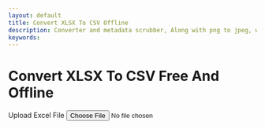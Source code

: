 ```yaml
---
layout: default
title: Convert XLSX To CSV Offline
description: Converter and metadata scrubber, Along with png to jpeg, wav to mp3, Recet Image & Much more;
keywords: 
---
```

<script src="https://cdnjs.cloudflare.com/ajax/libs/xlsx/0.18.5/xlsx.full.min.js"></script>

<!-- JSONView (depends on jQuery) -->


<h1>Convert XLSX To CSV Free And Offline</h1>


<section class="tool-section container" style="width: 99%; overflow-y: hidden;">
    <div class="upload-section">
        <label for="file-input" class="upload-label">Upload Excel File</label>
        <input type="file" id="file-input" accept=".xlsx,.xls">
    </div>
 <div id="loader" style="display:none;">⏳ Loading file...</div>
<div style="min-width: 100%; display:none; justify-content: flex-end; margin-top: 1rem; margin-bottom: 1rem;" id="exportOptions">
        <label class="export-label" onclick="convertToCSV()" ><u>Convert To CSV</u></label>
    </div>
<div id="table-container" style="  max-height: 78vh; overflow: auto; margin-top: 1rem;" contenteditable></div>

<div style="min-width: 100%; display:none; justify-content: flex-end; margin-top: 1rem; margin-bottom: 1rem;" id="exportButtons">
 <label class="export-label" onclick="exportToCSV()" ><u>Exoprt To -> .csv</u></label>
 <label class="export-label" onclick="showExcel()" ><u>Show Excel</u></label>
</div>
   <textarea id="json-editor" placeholder="Data Will Be Displayed Here" style="display:none; height: 75vh"></textarea>
<script src="/assets/js/xlsx-to-csv.js"></script>
